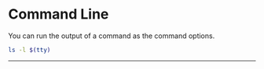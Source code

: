 # Command Line 

You can run the output of a command as the command options. 

```sh
ls -l $(tty)
```

---